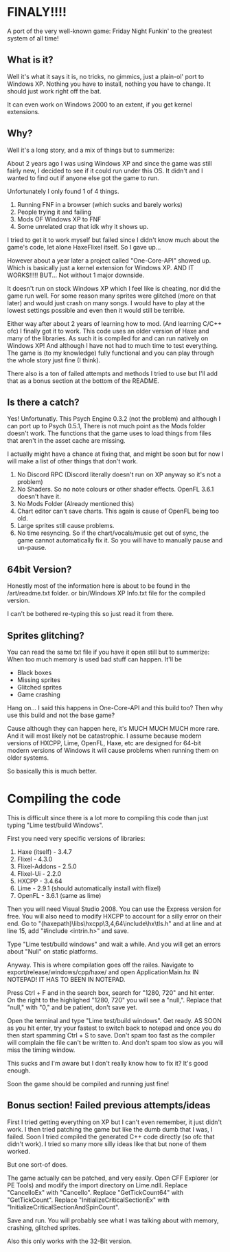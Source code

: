 # FINALY!!!!

A port of the very well-known game: Friday Night Funkin'
to the greatest system of all time!

## What is it?

Well it's what it says it is, no tricks, no gimmics, just a plain-ol' port
to Windows XP. Nothing you have to install, nothing you have to change.
It should just work right off the bat.

It can even work on Windows 2000 to an extent, if you get kernel extensions.

## Why?

Well it's a long story, and a mix of things but to summerize:

About 2 years ago I was using Windows XP and since the game was still fairly
new, I decided to see if it could run under this OS. It didn't and I wanted
to find out if anyone else got the game to run.

Unfortunately I only found 1 of 4 things.

1. Running FNF in a browser (which sucks and barely works)
2. People trying it and failing
3. Mods OF Windows XP to FNF
4. Some unrelated crap that idk why it shows up.

I tried to get it to work myself but failed since I didn't know much about
the game's code, let alone HaxeFlixel itself. So I gave up...

However about a year later a project called "One-Core-API" showed up. Which
is basically just a kernel extension for Windows XP. AND IT WORKS!!!!!
BUT...
Not without 1 major downside.

It doesn't run on stock Windows XP which I feel like is cheating, nor did the game
run well. For some reason many sprites were glitched (more on that later) and
would just crash on many songs. I would have to play at the lowest settings
possible and even then it would still be terrible.

Either way after about 2 years of learning how to mod. (And learning C/C++ ofc)
I finally got it to work. 
This code uses an older version of Haxe and many of the libraries. As such
it is compiled for and can run natively on Windows XP! And although I have not
had to much time to test everything. The game is (to my knowledge) fully functional
and you can play through the whole story just fine (I think).

There also is a ton of failed attempts and methods I tried to use but I'll add that
as a bonus section at the bottom of the README.

## Is there a catch?

Yes! Unfortunatly.
This Psych Engine 0.3.2 (not the problem) and although I can port up to Psych 0.5.1,
There is not much point as the Mods folder doesn't work. The functions that the
game uses to load things from files that aren't in the asset cache are missing.

I actually might have a chance at fixing that, and might be soon but for now
I will make a list of other things that don't work.

1. No Discord RPC (Discord literally doesn't run on XP anyway so it's not a problem)
2. No Shaders. So no note colours or other shader effects. OpenFL 3.6.1 doesn't have it.
3. No Mods Folder (Already mentioned this)
4. Chart editor can't save charts. This again is cause of OpenFL being too old.
5. Large sprites still cause problems.
6. No time resyncing. So if the chart/vocals/music get out of sync, the game cannot automatically
fix it. So you will have to manually pause and un-pause.

## 64bit Version?

Honestly most of the information here is about to be found in the /art/readme.txt folder.
or bin/Windows XP Info.txt file for the compiled version. 

I can't be bothered re-typing this so just read it from there.

## Sprites glitching?

You can read the same txt file if you have it open still but to summerize:
When too much memory is used bad stuff can happen. It'll be

- Black boxes
- Missing sprites
- Glitched sprites
- Game crashing

Hang on... I said this happens in One-Core-API and this build too?
Then why use this build and not the base game?

Cause although they can happen here, it's MUCH MUCH MUCH more rare.
And it will most likely not be catastrophic.
I assume because modern versions of HXCPP, Lime, OpenFL, Haxe, etc
are designed for 64-bit modern versions of Windows it will cause
problems when running them on older systems.

So basically this is much better.

# Compiling the code

This is difficult since there is a lot more to compiling this code than just
typing "Lime test/build Windows". 

First you need very specific versions of libraries:

1. Haxe (itself) - 3.4.7
2. Flixel        - 4.3.0
3. Flixel-Addons - 2.5.0
4. Flixel-Ui     - 2.2.0
5. HXCPP         - 3.4.64
6. Lime          - 2.9.1 (should automatically install with flixel)
7. OpenFL        - 3.6.1 (same as lime)

Then you will need Visual Studio 2008. You can use the Express version for free.
You will also need to modify HXCPP to account for a silly error on their end.
Go to "(haxepath)\libs\hxcpp\3,4,64\include\hx\tls.h" and at line and at line 15,
add "#include <intrin.h>" and save.

Type "Lime test/build windows" and wait a while. And you will get an errors about
"Null" on static platforms.

Anyway. This is where compilation goes off the railes.
Navigate to export/release/windows/cpp/haxe/ and open ApplicationMain.hx 
IN NOTEPAD! IT HAS TO BEEN IN NOTEPAD.

Press Ctrl + F and in the search box, search for "1280, 720" and hit enter.
On the right to the highlighed "1280, 720" you will see a "null,".
Replace that "null," with "0," and be patient, don't save yet.

Open the terminal and type "Lime test/build windows". Get ready.
AS SOON as you hit enter, try your fastest to switch back to notepad and 
once you do then start spamming Ctrl + S to save. Don't spam too fast
as the compiler will complain the file can't be written to. And don't spam
too slow as you will miss the timing window.

This sucks and I'm aware but I don't really know how to fix it?
It's good enough.

Soon the game should be compiled and running just fine!

## Bonus section! Failed previous attempts/ideas

First I tried getting everything on XP but I can't even remember, it just didn't work.
I then tried patching the game but like the dumb dumb that I was, I failed.
Soon I tried compiled the generated C++ code directly (so ofc that didn't work).
I tried so many more silly ideas like that but none of them worked.

But one sort-of does.

The game actually can be patched, and very easily.
Open CFF Explorer (or PE Tools) and modify the import directory on Lime.ndll.
Replace "CancelIoEx" with "CancelIo".
Replace "GetTickCount64" with "GetTickCount".
Replace "InitializeCriticalSectionEx" with "InitializeCriticalSectionAndSpinCount".

Save and run.
You will probably see what I was talking about with memory, crashing, glitched sprites.

Also this only works with the 32-Bit version.


